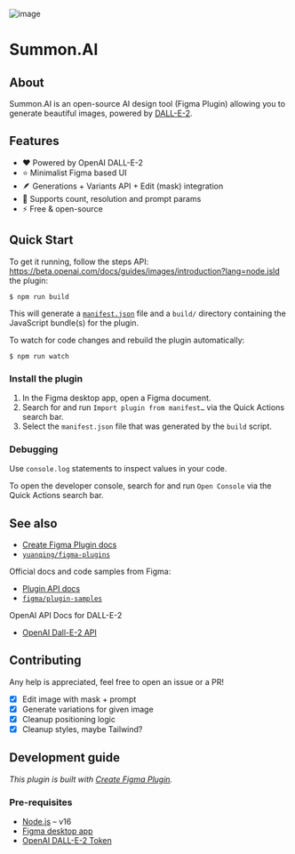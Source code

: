 ![image](https://user-images.githubusercontent.com/72100849/201352774-9e52dc84-8ad1-433f-972f-343ffb828273.png)

# Summon.AI

## About

Summon.AI is an open-source AI design tool (Figma Plugin) allowing you to generate beautiful images, powered by [DALL-E-2](https://openai.com/dall-e-2/).

## Features

- ❤️ Powered by OpenAI DALL-E-2
- ⭐️ Minimalist Figma based UI
- 🪶 Generations + Variants API + Edit (mask) integration
- 🧐 Supports count, resolution and prompt params
- ⚡️ Free & open-source

## Quick Start

To get it running, follow the steps API:
https://beta.openai.com/docs/guides/images/introduction?lang=node.jsld the plugin:

```
$ npm run build
```

This will generate a [`manifest.json`](https://figma.com/plugin-docs/manifest/) file and a `build/` directory containing the JavaScript bundle(s) for the plugin.

To watch for code changes and rebuild the plugin automatically:

```
$ npm run watch
```

### Install the plugin

1. In the Figma desktop app, open a Figma document.
2. Search for and run `Import plugin from manifest…` via the Quick Actions search bar.
3. Select the `manifest.json` file that was generated by the `build` script.

### Debugging

Use `console.log` statements to inspect values in your code.

To open the developer console, search for and run `Open Console` via the Quick Actions search bar.

## See also

- [Create Figma Plugin docs](https://yuanqing.github.io/create-figma-plugin/)
- [`yuanqing/figma-plugins`](https://github.com/yuanqing/figma-plugins#readme)

Official docs and code samples from Figma:

- [Plugin API docs](https://figma.com/plugin-docs/)
- [`figma/plugin-samples`](https://github.com/figma/plugin-samples#readme)

OpenAI API Docs for DALL-E-2

- [OpenAI Dall-E-2 API](https://beta.openai.com/docs/guides/images/introduction?lang=node.js)

## Contributing

Any help is appreciated, feel free to open an issue or a PR!

- [x] Edit image with mask + prompt
- [x] Generate variations for given image
- [x] Cleanup positioning logic
- [x] Cleanup styles, maybe Tailwind?

## Development guide

_This plugin is built with [Create Figma Plugin](https://yuanqing.github.io/create-figma-plugin/)._

### Pre-requisites

- [Node.js](https://nodejs.org) – v16
- [Figma desktop app](https://figma.com/downloads/)
- [OpenAI DALL-E-2 Token](https://beta.openai.com/account/api-keys)
